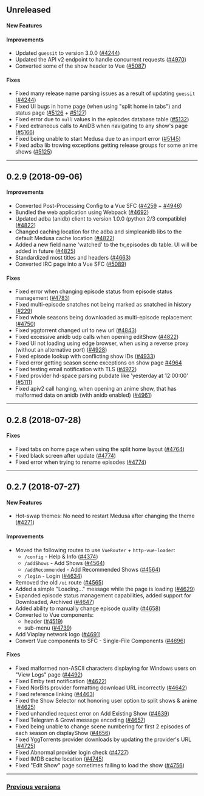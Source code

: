 ## Unreleased

#### New Features

#### Improvements
- Updated `guessit` to version 3.0.0 ([#4244](https://github.com/pymedusa/Medusa/pull/4244))
- Updated the API v2 endpoint to handle concurrent requests ([#4970](https://github.com/pymedusa/Medusa/pull/4970))
- Converted some of the show header to Vue ([#5087](https://github.com/pymedusa/Medusa/pull/5087))

#### Fixes
- Fixed many release name parsing issues as a result of updating `guessit` ([#4244](https://github.com/pymedusa/Medusa/pull/4244))
- Fixed UI bugs in home page (when using "split home in tabs") and status page ([#5126](https://github.com/pymedusa/Medusa/pull/5126) + [#5127](https://github.com/pymedusa/Medusa/pull/5127))
- Fixed error due to `null` values in the episodes database table ([#5132](https://github.com/pymedusa/Medusa/pull/5132))
- Fixed extraneous calls to AniDB when navigating to any show's page ([#5166](https://github.com/pymedusa/Medusa/pull/5166))
- Fixed being unable to start Medusa due to an import error ([#5145](https://github.com/pymedusa/Medusa/pull/5145))
- Fixed adba lib trowing exceptions getting release groups for some anime shows ([#5125](https://github.com/pymedusa/Medusa/pull/5125))


-----

## 0.2.9 (2018-09-06)

#### Improvements
- Converted Post-Processing Config to a Vue SFC ([#4259](https://github.com/pymedusa/Medusa/pull/4259) + [#4946](https://github.com/pymedusa/Medusa/pull/4946))
- Bundled the web application using Webpack ([#4692](https://github.com/pymedusa/Medusa/pull/4692))
- Updated adba (anidb) client to version 1.0.0 (python 2/3 compatible) ([#4822](https://github.com/pymedusa/Medusa/pull/4822))
- Changed caching location for the adba and simpleanidb libs to the default Medusa cache location ([#4822](https://github.com/pymedusa/Medusa/pull/4822))
- Added a new field name 'watched' to the tv_episodes db table. UI will be added in future ([#4825](https://github.com/pymedusa/Medusa/pull/4825))
- Standardized most titles and headers ([#4663](https://github.com/pymedusa/Medusa/pull/4663))
- Converted IRC page into a Vue SFC ([#5089](https://github.com/pymedusa/Medusa/pull/5089))

#### Fixes
- Fixed error when changing episode status from episode status management ([#4783](https://github.com/pymedusa/Medusa/pull/4783))
- Fixed multi-episode snatches not being marked as snatched in history ([#229](https://github.com/pymedusa/Medusa/issues/229))
- Fixed whole seasons being downloaded as multi-episode replacement ([#4750](https://github.com/pymedusa/Medusa/issues/4750))
- Fixed yggtorrent changed url to new url ([#4843](https://github.com/pymedusa/Medusa/issues/4843))
- Fixed excessive anidb udp calls when opening editShow ([#4822](https://github.com/pymedusa/Medusa/pull/4822))
- Fixed UI not loading using edge browser, when using a reverse proxy (without an alternative port) ([#4928](https://github.com/pymedusa/Medusa/pull/4928))
- Fixed episode lookup with conflicting show IDs ([#4933](https://github.com/pymedusa/Medusa/pull/4933))
- Fixed error getting season scene exceptions on show page [#4964](https://github.com/pymedusa/Medusa/pull/4964)
- Fixed testing email notification with TLS ([#4972](https://github.com/pymedusa/Medusa/pull/4972))
- Fixed provider hd-space parsing pubdate like 'yesterday at 12:00:00' ([#5111](https://github.com/pymedusa/Medusa/pull/5111))
- Fixed apiv2 call hanging, when opening an anime show, that has malformed data on anidb (with anidb enabled) ([#4961](https://github.com/pymedusa/Medusa/pull/4961))

-----

## 0.2.8 (2018-07-28)

#### Fixes
- Fixed tabs on home page when using the split home layout ([#4764](https://github.com/pymedusa/Medusa/pull/4764))
- Fixed black screen after update ([#4774](https://github.com/pymedusa/Medusa/pull/4774))
- Fixed error when trying to rename episodes ([#4774](https://github.com/pymedusa/Medusa/pull/4774))

-----

## 0.2.7 (2018-07-27)

#### New Features
- Hot-swap themes: No need to restart Medusa after changing the theme ([#4271](https://github.com/pymedusa/Medusa/pull/4271))

#### Improvements
- Moved the following routes to use `VueRouter` + `http-vue-loader`:
  - `/config` - Help & Info ([#4374](https://github.com/pymedusa/Medusa/pull/4374))
  - `/addShows` - Add Shows ([#4564](https://github.com/pymedusa/Medusa/pull/4564))
  - `/addRecommended` - Add Recommended Shows ([#4564](https://github.com/pymedusa/Medusa/pull/4564))
  - `/login` - Login ([#4634](https://github.com/pymedusa/Medusa/pull/4634))
- Removed the old `/ui` route ([#4565](https://github.com/pymedusa/Medusa/pull/4565))
- Added a simple "Loading..." message while the page is loading ([#4629](https://github.com/pymedusa/Medusa/pull/4629))
- Expanded episode status management capabilities, added support for Downloaded, Archived ([#4647](https://github.com/pymedusa/Medusa/pull/4647))
- Added ability to manually change episode quality ([#4658](https://github.com/pymedusa/Medusa/pull/4658))
- Converted to Vue components:
  - header ([#4519](https://github.com/pymedusa/Medusa/pull/4519))
  - sub-menu ([#4739](https://github.com/pymedusa/Medusa/pull/4739))
- Add Viaplay network logo ([#4691](https://github.com/pymedusa/Medusa/pull/4691))
- Convert Vue components to SFC - Single-File Components ([#4696](https://github.com/pymedusa/Medusa/pull/4696))

#### Fixes
- Fixed malformed non-ASCII characters displaying for Windows users on "View Logs" page ([#4492](https://github.com/pymedusa/Medusa/pull/4492))
- Fixed Emby test notification ([#4622](https://github.com/pymedusa/Medusa/pull/4622))
- Fixed NorBits provider formatting download URL incorrectly ([#4642](https://github.com/pymedusa/Medusa/pull/4642))
- Fixed reference linking ([#4463](https://github.com/pymedusa/Medusa/pull/4463))
- Fixed the Show Selector not honoring user option to split shows & anime ([#4625](https://github.com/pymedusa/Medusa/pull/4625))
- Fixed unhandled request error on Add Existing Show ([#4639](https://github.com/pymedusa/Medusa/pull/4639))
- Fixed Telegram & Growl message encoding ([#4657](https://github.com/pymedusa/Medusa/pull/4657))
- Fixed being unable to change scene numbering for first 2 episodes of each season on displayShow ([#4656](https://github.com/pymedusa/Medusa/pull/4656))
- Fixed YggTorrents provider downloads by updating the provider's URL ([#4725](https://github.com/pymedusa/Medusa/pull/4725))
- Fixed Abnormal provider login check ([#4727](https://github.com/pymedusa/Medusa/pull/4727))
- Fixed IMDB cache location ([#4745](https://github.com/pymedusa/Medusa/pull/4745))
- Fixed "Edit Show" page sometimes failing to load the show ([#4756](https://github.com/pymedusa/Medusa/pull/4756))

-----

### [**Previous versions**](https://github.com/pymedusa/medusa.github.io/blob/master/news/CHANGES.md#v026)
